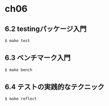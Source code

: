 # ch06

## 6.2 testingパッケージ入門

```bash
$ make test
```

## 6.3 ベンチマーク入門

```bash
$ make bench
```

## 6.4 テストの実践的なテクニック

```bash
$ make reflect
```
